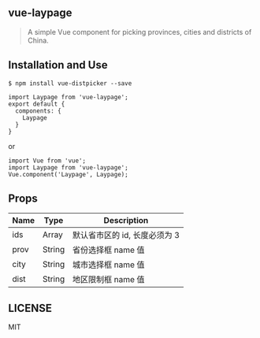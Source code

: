 ## vue-laypage

> A simple Vue component for picking provinces, cities and districts of China.
## Installation and Use

```
$ npm install vue-distpicker --save
```

```
import Laypage from 'vue-laypage';
export default {
  components: {
    Laypage
  }
}
```

or

```
import Vue from 'vue';
import Laypage from 'vue-laypage';
Vue.component('Laypage', Laypage);
```
## Props
| Name | Type | Description |
| --- | --- | --- |
| ids | Array | 默认省市区的 id, 长度必须为 3 |
| prov | String | 省份选择框 name 值 |
| city | String | 城市选择框 name 值 |
| dist | String | 地区限制框 name 值 |


## LICENSE

MIT
